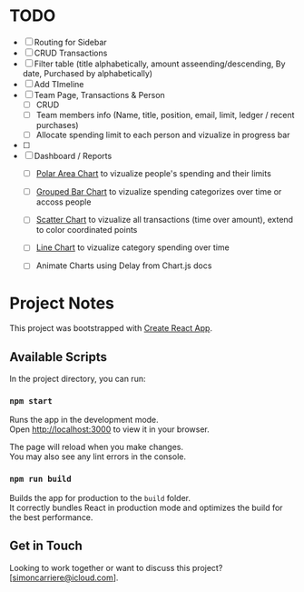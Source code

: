# TODO

- [ ] Routing for Sidebar
- [ ] CRUD Transactions 
- [ ] Filter table (title alphabetically, amount asseending/descending, By date, Purchased by alphabetically)
- [ ] Add TImeline 
- [ ] Team Page, Transactions & Person 
    - [ ] CRUD
    - [ ] Team members info (Name, title, position, email, limit, ledger /  recent purchases)
    - [ ] Allocate spending limit to each person and vizualize in progress bar
- [ ] 
- [ ] Dashboard / Reports 
    - [ ] [Polar Area Chart](https://react-chartjs-2.js.org/examples/polar-area-chart) to vizualize people's spending and their limits
    - [ ] [Grouped Bar Chart](https://react-chartjs-2.js.org/examples/grouped-bar-chart) to vizualize spending categorizes over time or accoss people
    - [ ] [Scatter Chart](https://react-chartjs-2.js.org/examples/scatter-chart) to vizualize all transactions (time over amount), extend to color coordinated points
    - [ ] [Line Chart](https://react-chartjs-2.js.org/examples/line-chart) to vizualize category spending over time 
    - [ ] Animate Charts using Delay from Chart.js docs


# Project Notes 

This project was bootstrapped with [Create React App](https://github.com/facebook/create-react-app).

## Available Scripts

In the project directory, you can run:

### `npm start`

Runs the app in the development mode.\
Open [http://localhost:3000](http://localhost:3000) to view it in your browser.

The page will reload when you make changes.\
You may also see any lint errors in the console.

### `npm run build`

Builds the app for production to the `build` folder.\
It correctly bundles React in production mode and optimizes the build for the best performance.

## Get in Touch

Looking to work together or want to discuss this project? [simoncarriere@icloud.com].



